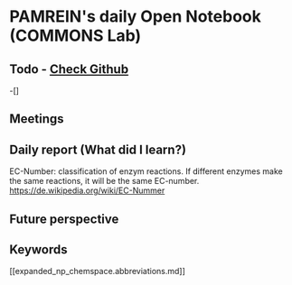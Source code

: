 
# PAMREIN's daily Open Notebook (COMMONS Lab)

## Todo - [Check Github](https://github.com/orgs/commons-research/projects/2/views/1)
-[]


## Meetings



## Daily report (What did I learn?)
EC-Number: classification of enzym reactions. If different enzymes make the same reactions, it will be the same EC-number. <https://de.wikipedia.org/wiki/EC-Nummer>


## Future perspective



## Keywords
[[expanded_np_chemspace.abbreviations.md]]
